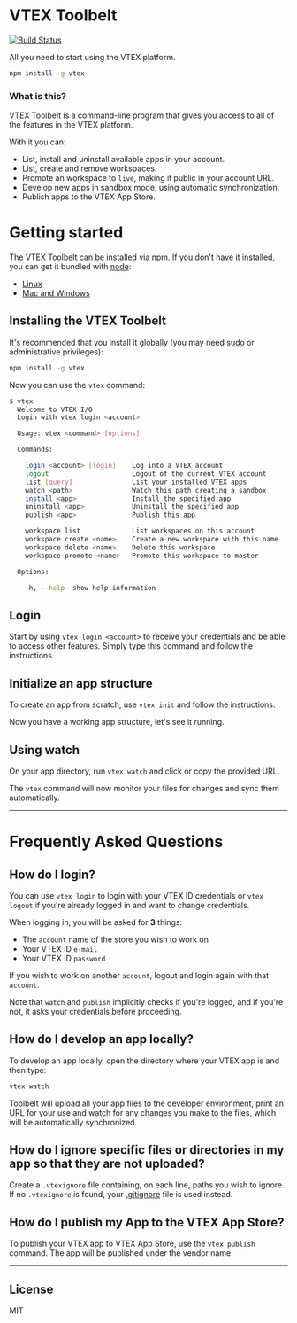 # VTEX Toolbelt

[![Build Status](https://travis-ci.org/vtex/toolbelt.svg?branch=master)](https://travis-ci.org/vtex/toolbelt)

All you need to start using the VTEX platform.

```sh
npm install -g vtex
```

### What is this?

VTEX Toolbelt is a command-line program that gives you access to all of the features in the VTEX platform.

With it you can:

- List, install and uninstall available apps in your account.
- List, create and remove workspaces.
- Promote an workspace to `live`, making it public in your account URL.
- Develop new apps in sandbox mode, using automatic synchronization.
- Publish apps to the VTEX App Store.

# Getting started

The VTEX Toolbelt can be installed via [npm](https://www.npmjs.com/).
If you don't have it installed, you can get it bundled with [node](https://nodejs.org/):
 - [Linux](https://nodejs.org/en/download/package-manager/)
 - [Mac and Windows](https://nodejs.org/download/)

## Installing the VTEX Toolbelt

It's recommended that you install it globally (you may need [sudo](http://wiki.ubuntu-br.org/RootSudo) or administrative privileges):

```sh
npm install -g vtex
```

Now you can use the `vtex` command:

```sh
$ vtex
  Welcome to VTEX I/O
  Login with vtex login <account>

  Usage: vtex <command> [options]

  Commands:

    login <account> [login]    Log into a VTEX account
    logout                     Logout of the current VTEX account
    list [query]               List your installed VTEX apps
    watch <path>               Watch this path creating a sandbox
    install <app>              Install the specified app
    uninstall <app>            Uninstall the specified app
    publish <app>              Publish this app

    workspace list             List workspaces on this account
    workspace create <name>    Create a new workspace with this name
    workspace delete <name>    Delete this workspace
    workspace promote <name>   Promote this workspace to master

  Options:

    -h, --help  show help information
```

## Login

Start by using `vtex login <account>` to receive your credentials and be able to access other features.
Simply type this command and follow the instructions.

## Initialize an app structure

To create an app from scratch, use `vtex init` and follow the instructions.

Now you have a working app structure, let's see it running.

## Using watch

On your app directory, run `vtex watch` and click or copy the provided URL.

The `vtex` command will now monitor your files for changes and sync them automatically.

---

# Frequently Asked Questions

## How do I login?

You can use `vtex login` to login with your VTEX ID credentials or `vtex logout` if you're already logged in and want to change credentials.

When logging in, you will be asked for **3** things:

- The `account` name of the store you wish to work on
- Your VTEX ID `e-mail`
- Your VTEX ID `password`

If you wish to work on another `account`, logout and login again with that `account`.

Note that `watch` and `publish` implicitly checks if you're logged, and if you're not, it asks your credentials before proceeding.


## How do I develop an app locally?

To develop an app locally, open the directory where your VTEX app is and then type:

```sh
vtex watch
```

Toolbelt will upload all your app files to the developer environment, print an URL for your use and watch for any changes you make to the files, which will be automatically synchronized.

## How do I ignore specific files or directories in my app so that they are not uploaded?

Create a `.vtexignore` file containing, on each line, paths you wish to ignore.
If no `.vtexignore` is found, your [.gitignore](http://git-scm.com/docs/gitignore) file is used instead.


## How do I publish my App to the VTEX App Store?

To publish your VTEX app to VTEX App Store, use the `vtex publish` command. The app will be published under the vendor name.

---

## License

MIT
